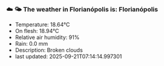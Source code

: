 ### ☁️ 🌤️  The weather in Florianópolis is: Florianópolis

- Temperature: 18.64°C
- On flesh: 18.94°C
- Relative air humidity: 91%
- Rain: 0.0 mm
- Description: Broken clouds
- last updated: 2025-09-21T07:14:14.997301
